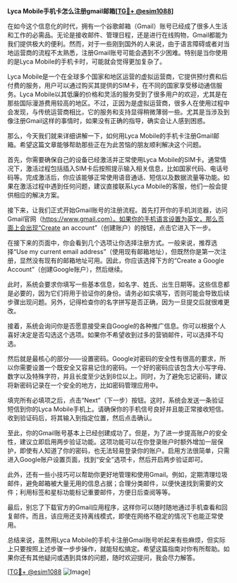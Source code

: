 **Lyca Mobile手机卡怎么注册gmail邮箱[[TG💪+ @esim1088](https://t.me/s/esim1088)]**

在如今这个信息化的时代，拥有一个谷歌邮箱（Gmail）账号已经成了很多人生活和工作的必需品。无论是接收邮件、管理日程，还是进行在线购物，Gmail都能为我们提供极大的便利。然而，对于一些刚到国外的人来说，由于语言障碍或者对当地运营商的流程不太熟悉，注册Gmail账号可能会遇到不少困难。特别是当你使用的是Lyca Mobile的手机卡时，可能就会觉得更加复杂了。

Lyca Mobile是一个在全球多个国家和地区运营的虚拟运营商，它提供预付费和后付费的服务，用户可以通过购买其提供的SIM卡，在不同的国家享受移动通信服务。Lyca Mobile以其低廉的价格和灵活的服务受到了很多用户的欢迎，尤其是在那些国际漫游费用较高的地区。不过，正因为是虚拟运营商，很多人在使用过程中会发现，与传统运营商相比，它的服务和支持显得稍微薄弱一些。尤其是当涉及到像注册Gmail这样的事情时，如果没有正确的指导，确实会让人感到困惑。

那么，今天我们就来详细讲解一下，如何用Lyca Mobile的手机卡注册Gmail邮箱。希望这篇文章能够帮助那些正在为此苦恼的朋友顺利解决这个问题。

首先，你需要确保自己的设备已经激活并正常使用Lyca Mobile的SIM卡。通常情况下，激活过程包括插入SIM卡后按照提示输入相关信息，比如国家代码、电话号码等。完成激活后，你应该能够正常使用语音通话、短信以及数据流量等功能。如果在激活过程中遇到任何问题，建议直接联系Lyca Mobile的客服，他们一般会提供相应的解决方案。

接下来，让我们正式开始Gmail账号的注册流程。首先打开你的手机浏览器，访问Gmail官网（https://www.gmail.com）。如果你的手机语言设置为英文，那么页面上会出现“Create an account”（创建账户）的按钮，点击它进入下一步。

在接下来的页面中，你会看到几个选项让你选择注册方式。一般来说，推荐选择“Use my current email address”（使用现有邮箱地址），但既然你是第一次注册，显然没有现有的邮箱地址可用。因此，你应该选择下方的“Create a Google Account”（创建Google账户），然后继续。

此时，系统会要求你填写一些基本信息，如名字、姓氏、出生日期等。这些信息都是必要的，因为它们将用于验证你的身份。请务必如实填写，否则可能会导致后续步骤出现问题。另外，记得检查你的名字拼写是否正确，因为一旦提交后就很难更改。

接着，系统会询问你是否愿意接受来自Google的各种推广信息。你可以根据个人喜好决定是否勾选这个选项。如果你不希望收到过多的营销邮件，可以选择不勾选。

然后就是最核心的部分——设置密码。Google对密码的安全性有很高的要求，所以你需要设置一个既安全又容易记住的密码。一个好的密码应该包含大小写字母、数字以及特殊字符，并且长度至少达到8位以上。同时，为了避免忘记密码，建议将新密码记录在一个安全的地方，比如密码管理应用中。

填完所有必填项之后，点击“Next”（下一步）按钮。这时，系统会发送一条验证短信到你的Lyca Mobile手机上。请确保你的手机信号良好并且能正常接收短信。收到验证码后，将其输入到指定位置，然后点击确认。

至此，你的Gmail账号基本上已经创建成功了。但是，为了进一步提高账户的安全性，建议立即启用两步验证功能。这项功能可以在你登录账户时额外增加一层保护，即使有人知道了你的密码，也无法轻易登录你的账户。启用方法很简单，只需进入Google账户设置页面，找到“安全”选项卡，然后开启两步验证即可。

此外，还有一些小技巧可以帮助你更好地管理和使用Gmail。例如，定期清理垃圾邮件，避免邮箱被大量无用的信息占据；合理分类邮件，以便快速找到需要的文件；利用标签和星标功能标记重要邮件，方便日后查阅等等。

最后，别忘了下载官方的Gmail应用程序，这样你可以随时随地通过手机查看和回复邮件。而且，该应用还支持离线模式，即使在网络不稳定的情况下也能正常使用。

总结来说，虽然用Lyca Mobile的手机卡注册Gmail账号听起来有些麻烦，但实际上只要按照上述步骤一步步操作，就能轻松搞定。希望这篇指南对你有所帮助。如果你还有其他疑问或遇到具体的问题，随时欢迎提问，我会尽力解答。

[[TG💪+ @esim1088](https://t.me/s/esim1088) ![Image](https://i.postimg.cc/4NQfJmqS/Snipaste-2025-05-13-00-14-12.png)]
